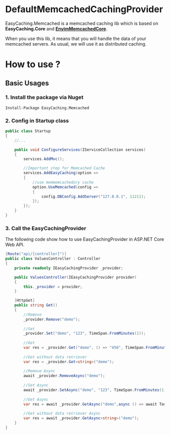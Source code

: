 # DefaultMemcachedCachingProvider

EasyCaching.Memcached is a memcached caching lib which is based on **EasyCaching.Core** and **[EnyimMemcachedCore](https://github.com/cnblogs/EnyimMemcachedCore)**.

When you use this lib, it means that you will handle the data of your memcached servers. As usual, we will use it as distributed caching.

# How to use ?

## Basic Usages

### 1. Install the package via Nuget

```
Install-Package EasyCaching.Memcached
```

### 2. Config in Startup class

```csharp
public class Startup
{
    //...

    public void ConfigureServices(IServiceCollection services)
    {
        services.AddMvc();

        //Important step for Memcached Cache
        services.AddEasyCaching(option => 
        {
            //use memmemcachedory cache
            option.UseMemcached(config => 
            {
                config.DBConfig.AddServer("127.0.0.1", 11211);
            });
        });
    }
}
```

### 3. Call the EasyCachingProvider

The following code show how to use EasyCachingProvider in ASP.NET Core Web API.

```csharp
[Route("api/[controller]")]
public class ValuesController : Controller
{
    private readonly IEasyCachingProvider _provider;

    public ValuesController(IEasyCachingProvider provider)
    {
        this._provider = provider;
    }

    [HttpGet]
    public string Get()
    {
        //Remove
        _provider.Remove("demo");
        
        //Set
        _provider.Set("demo", "123", TimeSpan.FromMinutes(1));
            
        //Get
        var res = _provider.Get("demo", () => "456", TimeSpan.FromMinutes(1));
        
        //Get without data retriever
        var res = _provider.Get<string>("demo");
        
        //Remove Async
        await _provider.RemoveAsync("demo");
           
        //Set Async
        await _provider.SetAsync("demo", "123", TimeSpan.FromMinutes(1));   
            
        //Get Async    
        var res = await _provider.GetAsync("demo",async () => await Task.FromResult("456"), TimeSpan.FromMinutes(1));   
        
        //Get without data retriever Async
        var res = await _provider.GetAsync<string>("demo");
    }
}
```
